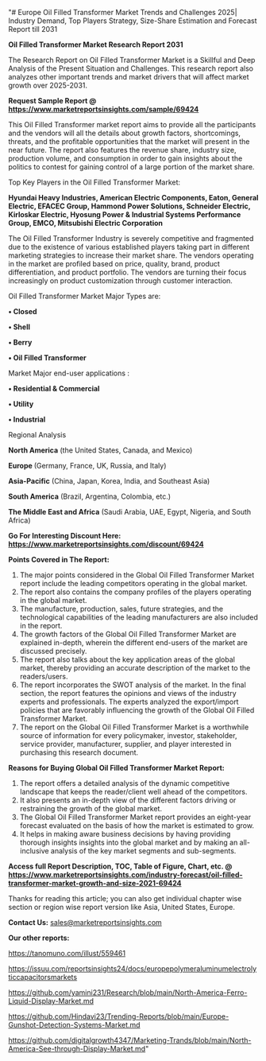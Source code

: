"# Europe Oil Filled Transformer Market Trends and Challenges 2025| Industry Demand, Top Players Strategy, Size-Share Estimation and Forecast Report till 2031

<strong>Oil Filled Transformer Market Research Report 2031</strong>

The Research Report on Oil Filled Transformer Market is a Skillful and Deep Analysis of the Present Situation and Challenges. This research report also analyzes other important trends and market drivers that will affect market growth over 2025-2031.

<strong>Request Sample Report @ <a href=https://www.marketreportsinsights.com/sample/69424>https://www.marketreportsinsights.com/sample/69424</a></strong>

This Oil Filled Transformer market report aims to provide all the participants and the vendors will all the details about growth factors, shortcomings, threats, and the profitable opportunities that the market will present in the near future. The report also features the revenue share, industry size, production volume, and consumption in order to gain insights about the politics to contest for gaining control of a large portion of the market share.

Top Key Players in the Oil Filled Transformer Market:

<strong>Hyundai Heavy Industries, American Electric Components, Eaton, General Electric, EFACEC Group, Hammond Power Solutions, Schneider Electric, Kirloskar Electric, Hyosung Power & Industrial Systems Performance Group, EMCO, Mitsubishi Electric Corporation</strong>

The Oil Filled Transformer Industry is severely competitive and fragmented due to the existence of various established players taking part in different marketing strategies to increase their market share. The vendors operating in the market are profiled based on price, quality, brand, product differentiation, and product portfolio. The vendors are turning their focus increasingly on product customization through customer interaction.

Oil Filled Transformer Market Major Types are:

<strong>• Closed

• Shell

• Berry

• Oil Filled Transformer</strong>

Market Major end-user applications :

<strong>• Residential & Commercial

• Utility

• Industrial</strong>

Regional Analysis

</u><strong><b>North America</b></strong> (the United States, Canada, and Mexico)

<strong><b>Europe </b></strong>(Germany, France, UK, Russia, and Italy)

<strong><b>Asia-Pacific</b></strong> (China, Japan, Korea, India, and Southeast Asia)

<strong><b>South America</b></strong> (Brazil, Argentina, Colombia, etc.)

<strong><b>The Middle East and Africa</b></strong> (Saudi Arabia, UAE, Egypt, Nigeria, and South Africa)

<strong>Go For Interesting Discount Here: <a href=https://www.marketreportsinsights.com/discount/69424>https://www.marketreportsinsights.com/discount/69424</a></strong>

<strong>Points Covered in The Report:</strong>
<ol>
  <li>The major points considered in the Global Oil Filled Transformer Market report include the leading competitors operating in the global market.</li>
  <li>The report also contains the company profiles of the players operating in the global market.</li>
  <li>The manufacture, production, sales, future strategies, and the technological capabilities of the leading manufacturers are also included in the report.</li>
  <li>The growth factors of the Global Oil Filled Transformer Market are explained in-depth, wherein the different end-users of the market are discussed precisely.</li>
  <li>The report also talks about the key application areas of the global market, thereby providing an accurate description of the market to the readers/users.</li>
  <li>The report incorporates the SWOT analysis of the market. In the final section, the report features the opinions and views of the industry experts and professionals. The experts analyzed the export/import policies that are favorably influencing the growth of the Global Oil Filled Transformer Market.</li>
  <li>The report on the Global Oil Filled Transformer Market is a worthwhile source of information for every policymaker, investor, stakeholder, service provider, manufacturer, supplier, and player interested in purchasing this research document.</li>
</ol>
<strong>Reasons for Buying Global Oil Filled Transformer Market Report:</strong>

<ol>
  <li>The report offers a detailed analysis of the dynamic competitive landscape that keeps the reader/client well ahead of the competitors.</li>
  <li>It also presents an in-depth view of the different factors driving or restraining the growth of the global market.</li>
  <li>The Global Oil Filled Transformer Market report provides an eight-year forecast evaluated on the basis of how the market is estimated to grow.</li>
  <li>It helps in making aware business decisions by having providing thorough insights insights into the global market and by making an all-inclusive analysis of the key market segments and sub-segments.</li>
</ol>
<strong>Access full Report Description, TOC, Table of Figure, Chart, etc. @ <a href=https://www.marketreportsinsights.com/industry-forecast/oil-filled-transformer-market-growth-and-size-2021-69424>https://www.marketreportsinsights.com/industry-forecast/oil-filled-transformer-market-growth-and-size-2021-69424</a></strong>


Thanks for reading this article; you can also get individual chapter wise section or region wise report version like Asia, United States, Europe.

<strong>Contact Us:</strong>
sales@marketreportsinsights.com

<strong>Our other reports:</strong>

<a href=https://tanomuno.com/illust/559461>https://tanomuno.com/illust/559461</a>

<a href=https://issuu.com/reportsinsights24/docs/europepolymeraluminumelectrolyticcapacitorsmarkets>https://issuu.com/reportsinsights24/docs/europepolymeraluminumelectrolyticcapacitorsmarkets</a>

<a href=https://github.com/yamini231/Research/blob/main/North-America-Ferro-Liquid-Display-Market.md>https://github.com/yamini231/Research/blob/main/North-America-Ferro-Liquid-Display-Market.md</a>

<a href=https://github.com/Hindavi23/Trending-Reports/blob/main/Europe-Gunshot-Detection-Systems-Market.md>https://github.com/Hindavi23/Trending-Reports/blob/main/Europe-Gunshot-Detection-Systems-Market.md</a>

<a href=https://github.com/digitalgrowth4347/Marketing-Trands/blob/main/North-America-See-through-Display-Market.md>https://github.com/digitalgrowth4347/Marketing-Trands/blob/main/North-America-See-through-Display-Market.md</a>"
